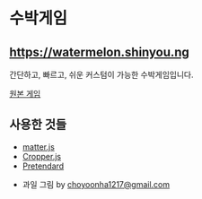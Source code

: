 # 수박게임

## https://watermelon.shinyou.ng

간단하고, 빠르고, 쉬운 커스텀이 가능한 수박게임입니다.

[원본 게임](https://github.com/liyupi/daxigua)

## 사용한 것들

- [matter.js](https://github.com/liabru/matter-js/)
- [Cropper.js](https://github.com/fengyuanchen/cropperjs)
- [Pretendard](https://github.com/orioncactus/pretendard)

* 과일 그림 by choyoonha1217@gmail.com
